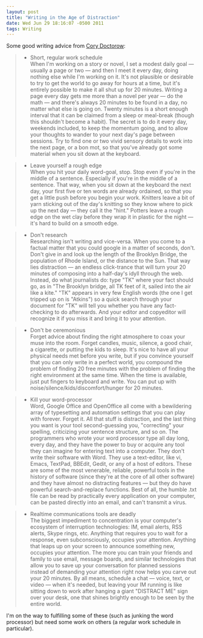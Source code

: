 ```yaml
---
layout: post
title: "Writing in the Age of Distraction"
date: Wed Jun 29 18:16:07 -0500 2011
tags: Writing
---
```

Some good writing advice from [Cory Doctorow](http://www.locusmag.com/Features/2009/01/cory-doctorow-writing-in-age-of.html):

> * Short, regular work schedule  
> When I'm working on a story or novel, I set a modest daily goal — usually a page or two — and then I meet it every day, doing nothing else while I'm working on it. It's not plausible or desirable to try to get the world to go away for hours at a time, but it's entirely possible to make it all shut up for 20 minutes. Writing a page every day gets me more than a novel per year — do the math — and there's always 20 minutes to be found in a day, no matter what else is going on. Twenty minutes is a short enough interval that it can be claimed from a sleep or meal-break (though this shouldn't become a habit). The secret is to do it every day, weekends included, to keep the momentum going, and to allow your thoughts to wander to your next day's page between sessions. Try to find one or two vivid sensory details to work into the next page, or a bon mot, so that you've already got some material when you sit down at the keyboard.

> * Leave yourself a rough edge  
> When you hit your daily word-goal, stop. Stop even if you're in the middle of a sentence. Especially if you're in the middle of a sentence. That way, when you sit down at the keyboard the next day, your first five or ten words are already ordained, so that you get a little push before you begin your work. Knitters leave a bit of yarn sticking out of the day's knitting so they know where to pick up the next day — they call it the "hint." Potters leave a rough edge on the wet clay before they wrap it in plastic for the night — it's hard to build on a smooth edge.

> * Don't research  
>Researching isn't writing and vice-versa. When you come to a factual matter that you could google in a matter of seconds, don't. Don't give in and look up the length of the Brooklyn Bridge, the population of Rhode Island, or the distance to the Sun. That way lies distraction — an endless click-trance that will turn your 20 minutes of composing into a half-day's idyll through the web. Instead, do what journalists do: type "TK" where your fact should go, as in "The Brooklyn bridge, all TK feet of it, sailed into the air like a kite." "TK" appears in very few English words (the one I get tripped up on is "Atkins") so a quick search through your document for "TK" will tell you whether you have any fact-checking to do afterwards. And your editor and copyeditor will recognize it if you miss it and bring it to your attention.

> * Don't be ceremonious  
> Forget advice about finding the right atmosphere to coax your muse into the room. Forget candles, music, silence, a good chair, a cigarette, or putting the kids to sleep. It's nice to have all your physical needs met before you write, but if you convince yourself that you can only write in a perfect world, you compound the problem of finding 20 free minutes with the problem of finding the right environment at the same time. When the time is available, just put fingers to keyboard and write. You can put up with noise/silence/kids/discomfort/hunger for 20 minutes.

> * Kill your word-processor  
> Word, Google Office and OpenOffice all come with a bewildering array of typesetting and automation settings that you can play with forever. Forget it. All that stuff is distraction, and the last thing you want is your tool second-guessing you, "correcting" your spelling, criticizing your sentence structure, and so on. The programmers who wrote your word processor type all day long, every day, and they have the power to buy or acquire any tool they can imagine for entering text into a computer. They don't write their software with Word. They use a text-editor, like vi, Emacs, TextPad, BBEdit, Gedit, or any of a host of editors. These are some of the most venerable, reliable, powerful tools in the history of software (since they're at the core of all other software) and they have almost no distracting features — but they do have powerful search-and-replace functions. Best of all, the humble .txt file can be read by practically every application on your computer, can be pasted directly into an email, and can't transmit a virus.

> * Realtime communications tools are deadly  
> The biggest impediment to concentration is your computer's ecosystem of interruption technologies: IM, email alerts, RSS alerts, Skype rings, etc. Anything that requires you to wait for a response, even subconsciously, occupies your attention. Anything that leaps up on your screen to announce something new, occupies your attention. The more you can train your friends and family to use email, message boards, and similar technologies that allow you to save up your conversation for planned sessions instead of demanding your attention right now helps you carve out your 20 minutes. By all means, schedule a chat — voice, text, or video — when it's needed, but leaving your IM running is like sitting down to work after hanging a giant "DISTRACT ME" sign over your desk, one that shines brightly enough to be seen by the entire world.

I'm on the way to fulfilling some of these (such as junking the word processor) but need some work on others (a regular work schedule in particular).
